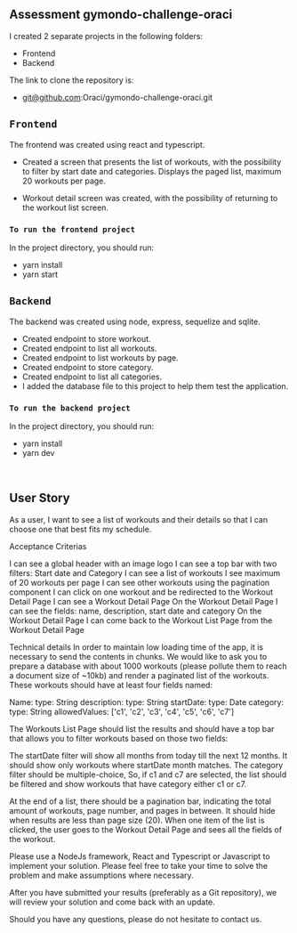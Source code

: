## Assessment gymondo-challenge-oraci

I created 2 separate projects in the following folders:
 - Frontend
 - Backend

The link to clone the repository is: 

- git@github.com:Oraci/gymondo-challenge-oraci.git

## `Frontend`

The frontend was created using react and typescript.

- Created a screen that presents the list of workouts, with the possibility to filter by start date and categories. Displays the paged list, maximum 20 workouts per page.

- Workout detail screen was created, with the possibility of returning to the workout list screen.

### `To run the frontend project`

In the project directory, you should run:

 - yarn install
 - yarn start


 ## `Backend`

 The backend was created using node, express, sequelize and sqlite.

 - Created endpoint to store workout.
 - Created endpoint to list all workouts.
 - Created endpoint to list workouts by page.
 - Created endpoint to store category.
 - Created endpoint to list all categories.
 - I added the database file to this project to help them test the application.

 ### `To run the backend project`

In the project directory, you should run:

 - yarn install
 - yarn dev

&nbsp;
&nbsp;
&nbsp;
&nbsp;
## User Story

As a user, I want to see a list of workouts and their details so that I can choose one that best fits my schedule.

Acceptance Criterias

I can see a global header with an image logo
I can see a top bar with two filters: Start date and Category 
I can see a list of workouts
I see maximum of 20 workouts per page
I can see other workouts using the pagination component
I can click on one workout and be redirected to the Workout Detail Page
I can see a Workout Detail Page
On the Workout Detail Page I can see the fields: name, description, start date and category
On the Workout Detail Page I can come back to the Workout List Page from the Workout Detail Page

Technical details
In order to maintain low loading time of the app, it is necessary to send the contents in chunks. We would like to ask you to prepare a database with about 1000 workouts (please pollute them to reach a document size of ~10kb) and render a paginated list of the workouts.
These workouts should have at least four fields named:

Name:  type: String
description: type: String
startDate: type: Date
category: type: String
 allowedValues: ['c1', 'c2', 'c3', 'c4', 'c5', 'c6', 'c7']

The Workouts List Page should list the results and should have a top bar that allows you to filter workouts based on those two fields:

The startDate filter will show all months from today till the next 12 months. It should show only workouts where startDate month matches. The category filter should be multiple-choice, So, if c1 and c7 are selected, the list should be filtered and show workouts that have category either c1 or c7.

At the end of a list, there should be a pagination bar, indicating the total amount of workouts, page number, and pages in between. It should hide when results are less than page size (20).
When one item of the list is clicked, the user goes to the Workout Detail Page and sees all the fields of the workout.

Please use a NodeJs framework, React and Typescript or Javascript to implement your solution.
Please feel free to take your time to solve the problem and make assumptions where necessary.

After you have submitted your results (preferably as a Git repository), we will review your solution and come back with an update.

Should you have any questions, please do not hesitate to contact us.